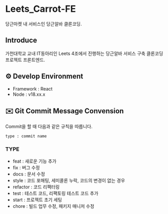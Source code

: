 # Leets_Carrot-FE

당근마켓 내 서비스인 당근알바 클론코딩.

## Introduce

가천대학교 교내 IT동아리인 Leets 4조에서 진행하는 당근알바 서비스 구축 클론코딩 프로젝트 프론트엔드.

## ⚙️ Develop Environment

- Framework : React
- Node : v18.xx.x

## ✉️ Git Commit Message Convension

Commit을 할 때 다음과 같은 규칙을 따릅니다.

`type : commit name`

### TYPE

- feat : 새로운 기능 추가
- fix : 버그 수정
- docs : 문서 수정
- style : 코드 포매팅, 세미콜론 누락, 코드의 변경이 없는 경우
- refactor : 코드 리팩터링
- test : 테스트 코드, 리팩토링 테스트 코드 추가
- start : 프로젝트 초기 세팅
- chore : 빌드 업무 수정, 패키지 매니저 수정
